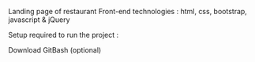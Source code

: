 Landing page of restaurant
Front-end technologies : html, css, bootstrap, javascript &  jQuery

Setup required to run the project :

Download GitBash (optional)
